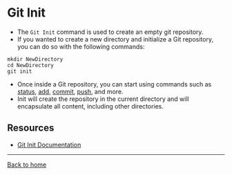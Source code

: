 # Git Init
- The `Git Init` command is used to create an empty git repository.
- If you wanted to create a new directory and initialize a Git repository, you can do so with the following commands:
```
mkdir NewDirectory
cd NewDirectory
git init
```
- Once inside a Git repository, you can start using commands such as
[status](./status.md), [add](./add.md), [commit](./commit.md), [push](./push.md), and more.
- Init will create the repository in the current directory and will encapsulate all content, including other directories.

## Resources
- [Git Init Documentation](https://git-scm.com/docs/git-init)
---
[Back to home](../readme.md)
